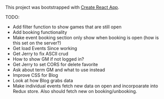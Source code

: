This project was bootstrapped with [Create React App](https://github.com/facebook/create-react-app).

TODO:

* Add filter function to show games that are still open
* Add booking functionality
* Make event booking section only show when booking is open (how is this set on the server?)
* Get load Events Since working
* Get Jerry to fix ASCII crud
* How to show GM if not logged in?
* Get Jerry to set CORS for delete favorite
* Ask about term GM and what to use instead
* Improve CSS for Blog
* Look at how Blog grabs data
* Make individual events fetch new data on open and incorpoarate into Redux store. Also should fetch new on booking/unbooking.